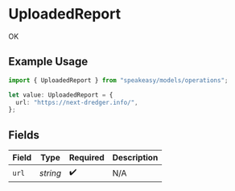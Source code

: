 # UploadedReport

OK

## Example Usage

```typescript
import { UploadedReport } from "speakeasy/models/operations";

let value: UploadedReport = {
  url: "https://next-dredger.info/",
};
```

## Fields

| Field              | Type               | Required           | Description        |
| ------------------ | ------------------ | ------------------ | ------------------ |
| `url`              | *string*           | :heavy_check_mark: | N/A                |